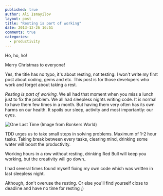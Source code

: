 ```yaml
---
published: true
author: Ali Ismayilov
layout: post
title: "Resting is part of working"
date: 2013-12-26 16:51
comments: true
categories:
  - productivity
---
```


Ho, ho, ho!

Merry Christmas to everyone!

Yes, the title has no typo, it's about resting, not testing. I won't write my first post about coding, gems and etc.
This post is for those developers who work and forget about taking a rest.

<!--more-->

_Resting is part of working._ We all had that moment when you miss a lunch just to fix the problem. We all had sleepless nights writing code.
It is normal to have them few times in a month. But having them very often has its own harms on our health. It spoils our sleep, activity and most importantly: our eyes.

![One Last Time (Image from Bonkers World)](/blog/images/posts/2013-12-26/2013.03.12_one_last_time.png "One Last Time (Image from Bonkers World)")

TDD urges us to take small steps in solving problems. Maximum of 1-2 hour tasks. Taking break between every tasks, clearing mind, drinking some water will boost the productivity.

Working hours in a row without resting, drinking Red Bull will keep you working, but the creativity will go down..

I had several times found myself fixing my own code which was written in last sleepless night.

Although, don't overuse the resting. Or else you'll find yourself close to deadline and have no time for resting ;)
